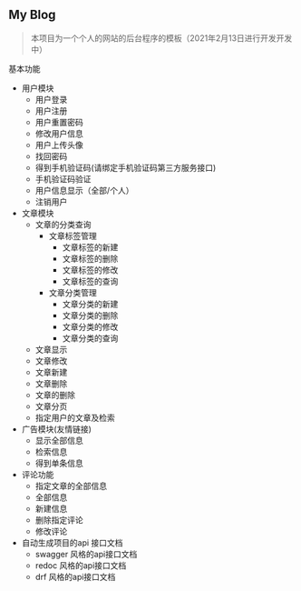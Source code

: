 ## My Blog 

> 本项目为一个个人的网站的后台程序的模板（2021年2月13日进行开发开发中）

基本功能

- 用户模块
  - 用户登录
  - 用户注册
  - 用户重置密码
  - 修改用户信息
  - 用户上传头像
  - 找回密码
  - 得到手机验证码(请绑定手机验证码第三方服务接口)
  - 手机验证码验证
  - 用户信息显示（全部/个人）
  - 注销用户
- 文章模块
  - 文章的分类查询
    - 文章标签管理
      - 文章标签的新建
      - 文章标签的删除
      - 文章标签的修改
      - 文章标签的查询
    - 文章分类管理
      - 文章分类的新建
      - 文章分类的删除
      - 文章分类的修改
      - 文章分类的查询
  - 文章显示
  - 文章修改
  - 文章新建
  - 文章删除
  - 文章的删除
  - 文章分页
  - 指定用户的文章及检索
- 广告模块(友情链接)
  - 显示全部信息
  - 检索信息
  - 得到单条信息
- 评论功能
  - 指定文章的全部信息
  - 全部信息
  - 新建信息
  - 删除指定评论
  - 修改评论
- 自动生成项目的api 接口文档
  - swagger 风格的api接口文档
  - redoc 风格的api接口文档
  - drf 风格的api接口文档